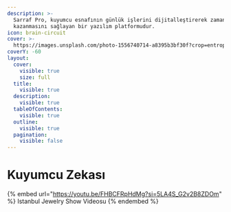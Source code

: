 ```yaml
---
description: >-
  Sarraf Pro, kuyumcu esnafının günlük işlerini dijitalleştirerek zaman
  kazanmasını sağlayan bir yazılım platformudur.
icon: brain-circuit
cover: >-
  https://images.unsplash.com/photo-1556740714-a8395b3bf30f?crop=entropy&cs=srgb&fm=jpg&ixid=M3wxOTcwMjR8MXwxfHNlYXJjaHw4fHxtb25leXxlbnwwfHx8fDE3NDQ0OTYyNTB8MA&ixlib=rb-4.0.3&q=85
coverY: -60
layout:
  cover:
    visible: true
    size: full
  title:
    visible: true
  description:
    visible: true
  tableOfContents:
    visible: true
  outline:
    visible: true
  pagination:
    visible: false
---
```


# Kuyumcu Zekası

{% embed url="https://youtu.be/FHBCFRpHdMg?si=5LA4S_G2v2B8ZDOm" %}
Istanbul Jewelry Show Videosu
{% endembed %}
